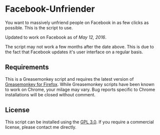 # Facebook-Unfriender
You want to massively unfriend people on Facebook in as few clicks as possible.  This is the script to use.

Updated to work on Facebook as of *May 12, 2016*.  

The script may not work a few months after the date above.  This is due to the fact that Facebook updates 
it's user interface on a regular basis.

## Requirements
This is a Greasemonkey script and requires the latest version of 
[Greasemonkey for Firefox](https://addons.mozilla.org/en-US/firefox/addon/greasemonkey/). 
While Greasemonkey scripts have been known to work on Chrome, your milage may vary.  Bug reports specific to Chrome 
installations will be closed without comment.

## License
This script can be installed using the [GPL 3.0](http://choosealicense.com/licenses/gpl-3.0/).  If you require a 
commercial license, please contact me directly.
